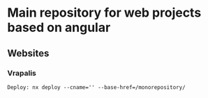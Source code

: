# Main repository for web projects based on angular

## Websites

### Vrapalis
`` Deploy: nx deploy --cname='' --base-href=/monorepository/ ``
